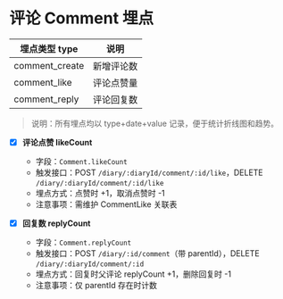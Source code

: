 # 评论 Comment 埋点

| 埋点类型 type  | 说明       |
| -------------- | ---------- |
| comment_create | 新增评论数 |
| comment_like   | 评论点赞量 |
| comment_reply  | 评论回复数 |

> 说明：所有埋点均以 type+date+value 记录，便于统计折线图和趋势。

- [x] **评论点赞 likeCount**

  - 字段：`Comment.likeCount`
  - 触发接口：POST `/diary/:diaryId/comment/:id/like`，DELETE `/diary/:diaryId/comment/:id/like`
  - 埋点方式：点赞时 +1，取消点赞时 -1
  - 注意事项：需维护 CommentLike 关联表

- [x] **回复数 replyCount**
  - 字段：`Comment.replyCount`
  - 触发接口：POST `/diary/:id/comment`（带 parentId），DELETE `/diary/:diaryId/comment/:id`
  - 埋点方式：回复时父评论 replyCount +1，删除回复时 -1
  - 注意事项：仅 parentId 存在时计数
